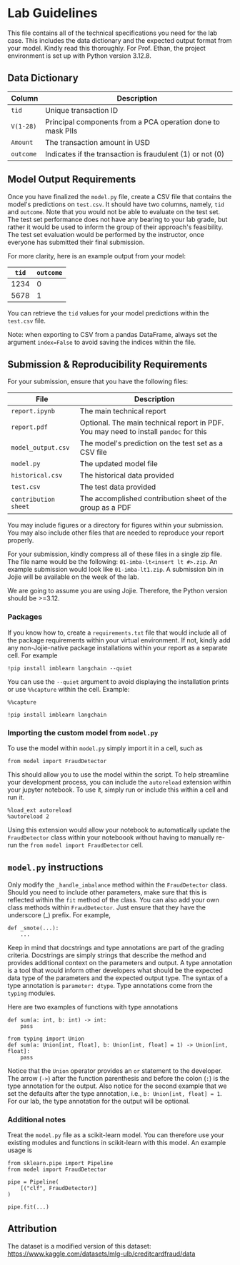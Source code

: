 # Lab Guidelines

This file contains all of the technical specifications you need for the lab case. This includes the data dictionary and the expected output format from your model. Kindly read this thoroughly. For Prof. Ethan, the project environment is set up with Python version 3.12.8.

## Data Dictionary

| Column    | Description                                                 |
| --------- | ----------------------------------------------------------- |
| `tid`     | Unique transaction ID                                       |
| `V(1-28)` | Principal components from a PCA operation done to mask PIIs |
| `Amount`  | The transaction amount in USD                               |
| `outcome` | Indicates if the transaction is fraudulent (1) or not (0)   |

## Model Output Requirements

Once you have finalized the `model.py` file, create a CSV file that contains the model's predictions on `test.csv`. It should have two columns, namely, `tid` and `outcome`. Note that you would not be able to evaluate on the test set. The test set performance does not have any bearing to your lab grade, but rather it would be used to inform the group of their approach's feasibility. The test set evaluation would be performed by the instructor, once everyone has submitted their final submission.

For more clarity, here is an example output from your model:

| `tid` | `outcome` |
| ----- | --------- |
| 1234  | 0         |
| 5678  | 1         |

You can retrieve the `tid` values for your model predictions within the `test.csv` file.

Note: when exporting to CSV from a pandas DataFrame, always set the argument `index=False` to avoid saving the indices within the file.

## Submission & Reproducibility Requirements

For your submission, ensure that you have the following files:

| File                 | Description                                                                           |
| -------------------- | ------------------------------------------------------------------------------------- |
| `report.ipynb`       | The main technical report                                                             |
| `report.pdf`         | Optional. The main technical report in PDF. You may need to install `pandoc` for this |
| `model_output.csv`   | The model's prediction on the test set as a CSV file                                  |
| `model.py`           | The updated model file                                                                |
| `historical.csv`     | The historical data provided                                                          |
| `test.csv`           | The test data provided                                                                |
| `contribution sheet` | The accomplished contribution sheet of the group as a PDF                             |

You may include figures or a directory for figures within your submission. You may also include other files that are needed to reproduce your report properly.

For your submission, kindly compress all of these files in a single zip file. The file name would be the following: `01-imba-lt<insert lt #>.zip`. An example submission would look like `01-imba-lt1.zip`. A submission bin in Jojie will be available on the week of the lab.

We are going to assume you are using Jojie. Therefore, the Python version should be >=3.12.

### Packages

If you know how to, create a `requirements.txt` file that would include all of the package requirements within your virtual environment. If not, kindly add any non-Jojie-native package installations within your report as a separate cell. For example

```
!pip install imblearn langchain --quiet
```

You can use the `--quiet` argument to avoid displaying the installation prints or use `%%capture` within the cell. Example:

```
%%capture

!pip install imblearn langchain
```

### Importing the custom model from `model.py`

To use the model within `model.py` simply import it in a cell, such as

```
from model import FraudDetector
```

This should allow you to use the model within the script. To help streamline your development process, you can include the `autoreload` extension within your jupyter notebook. To use it, simply run or include this within a cell and run it.

```
%load_ext autoreload
%autoreload 2
```

Using this extension would allow your notebook to automatically update the `FraudDetector` class within your noteboook without having to manually re-run the `from model import FraudDetector` cell.

## `model.py` instructions

Only modify the `_handle_imbalance` method within the `FraudDetector` class. Should you need to include other parameters, make sure that this is reflected within the `fit` method of the class. You can also add your own class methods within `FraudDetector`. Just ensure that they have the underscore (\_) prefix. For example,

```
def _smote(...):
    ...
```

Keep in mind that docstrings and type annotations are part of the grading criteria. Docstrings are simply strings that describe the method and provides additional context on the parameters and output. A type annotation is a tool that would inform other developers what should be the expected data type of the parameters and the expected output type. The syntax of a type annotation is `parameter: dtype`. Type annotations come from the `typing` modules.

Here are two examples of functions with type annotations

```
def sum(a: int, b: int) -> int:
    pass
```

```
from typing import Union
def sum(a: Union[int, float], b: Union[int, float] = 1) -> Union[int, float]:
    pass
```

Notice that the `Union` operator provides an `or` statement to the developer. The arrow (`->`) after the function parenthesis and before the colon (`:`) is the type annotation for the output. Also notice for the second example that we set the defaults after the type annotation, i.e., `b: Union[int, float] = 1`. For our lab, the type annotation for the output will be optional.

### Additional notes

Treat the `model.py` file as a scikit-learn model. You can therefore use your existing modules and functions in scikit-learn with this model. An example usage is

```
from sklearn.pipe import Pipeline
from model import FraudDetector

pipe = Pipeline(
    [("clf", FraudDetector)]
)

pipe.fit(...)

```

## Attribution

The dataset is a modified version of this dataset: https://www.kaggle.com/datasets/mlg-ulb/creditcardfraud/data
